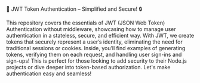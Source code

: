 🚀 JWT Token Authentication – Simplified and Secure! 🔒

This repository covers the essentials of JWT (JSON Web Token) Authentication without middleware, showcasing how to manage user authentication in a stateless, secure, and efficient way. With JWT, we create tokens that securely represent a user’s identity, eliminating the need for traditional sessions or cookies. Inside, you’ll find examples of generating tokens, verifying them on each request, and handling user sign-ins and sign-ups! This is perfect for those looking to add security to their Node.js projects or dive deeper into token-based authorization. Let's make authentication easy and seamless!
